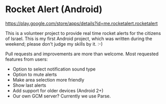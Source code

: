 Rocket Alert (Android)
===================
https://play.google.com/store/apps/details?id=me.rocketalert.rocketalert


This is a volunteer project to provide real time rocket alerts for the citizens of Israel. This is my first Android project, which was written during the weekend; please don't judge my skills by it. :-)

Pull requests and improvements are more than welcome. Most requested features from users:

* Option to select notification sound type
* Option to mute alerts
* Make area selection more friendly
* Show last alerts
* Add support for older devices (Android 2+)
* Our own GCM server? Currently we use Parse.
